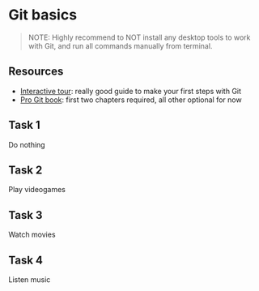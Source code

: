 # Git basics

> NOTE: Highly recommend to NOT install any desktop tools to work with Git, and run all commands manually from terminal.
## Resources

- [Interactive tour](https://githowto.com/ru/setup): really good guide to make your first steps with Git
- [Pro Git book](http://git-scm.com/book/en/v2): first two chapters required, all other optional for now

## Task 1

Do nothing

## Task 2

Play videogames

## Task 3

Watch movies

## Task 4

Listen music
